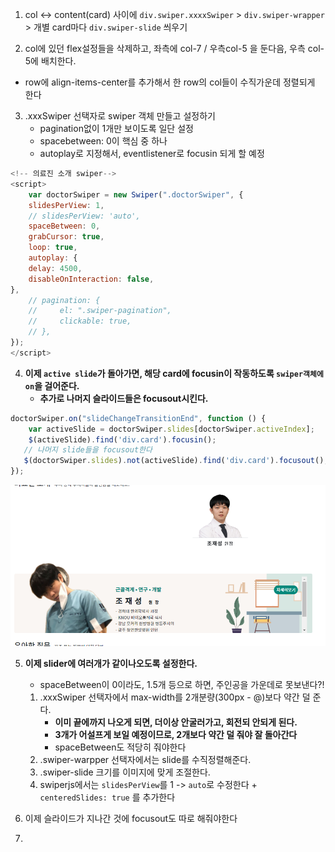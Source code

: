 1. col <->  content(card) 사이에 `div.swiper.xxxxSwiper` > `div.swiper-wrapper` > 개별 card마다 `div.swiper-slide` 씌우기

2. col에 있던 flex설정들을 삭제하고, 좌측에 col-7 / 우측col-5 을 둔다음, 우측 col-5에 배치한다.
- row에 align-items-center를 추가해서 한 row의 col들이 수직가운데 정렬되게 한다
3. .xxxSwiper 선택자로 swiper 객체 만들고 설정하기
    - pagination없이 1개만 보이도록 일단 설정
    - spacebetween: 0이 핵심 중 하나
    - autoplay로 지정해서, eventlistener로 focusin 되게 할 예정

```js
<!-- 의료진 소개 swiper-->
<script>
    var doctorSwiper = new Swiper(".doctorSwiper", {
    slidesPerView: 1,
    // slidesPerView: 'auto',
    spaceBetween: 0,
    grabCursor: true,
    loop: true,
    autoplay: {
    delay: 4500,
    disableOnInteraction: false,
},
    // pagination: {
    //     el: ".swiper-pagination",
    //     clickable: true,
    // },
});
</script>
```

4. **이제 `active slide`가 돌아가면, 해당 card에 focusin이 작동하도록 `swiper객체에 on`을 걸어준다.**
   - **추가로 나머지 슬라이드들은 focusout시킨다.**

```js
doctorSwiper.on("slideChangeTransitionEnd", function () {
    var activeSlide = doctorSwiper.slides[doctorSwiper.activeIndex];
    $(activeSlide).find('div.card').focusin();
   // 나머지 slide들을 focusout한다
   $(doctorSwiper.slides).not(activeSlide).find('div.card').focusout();
});
```

![img.png](../ui/의료진소개21.png)

5. **이제 slider에 여러개가 같이나오도록 설정한다.**
   - spaceBetween이 0이라도, 1.5개 등으로 하면, 주인공을 가운데로 못보낸다?!
   1. .xxxSwiper 선택자에서 max-width를 2개분량(300px - @)보다 약간 덜 준다.
      - **이미 끝에까지 나오게 되면, 더이상 안굴러가고, 회전되 안되게 된다.**
      - **3개가 어설프게 보일 예정이므로, 2개보다 약간 덜 줘야 잘 돌아간다**
      - spaceBetween도 적당히 줘야한다
   2. .swiper-warpper 선택자에서는 slide를 수직정렬해준다.
   3. .swiper-slide 크기를 이미지에 맞게 조절한다.
   4. swiperjs에서는 `slidesPerView`를 1 -> `auto`로 수정한다 + `centeredSlides: true` 를 추가한다


6. 이제 슬라이드가 지나간 것에 focusout도 따로 해줘야한다
7. 
